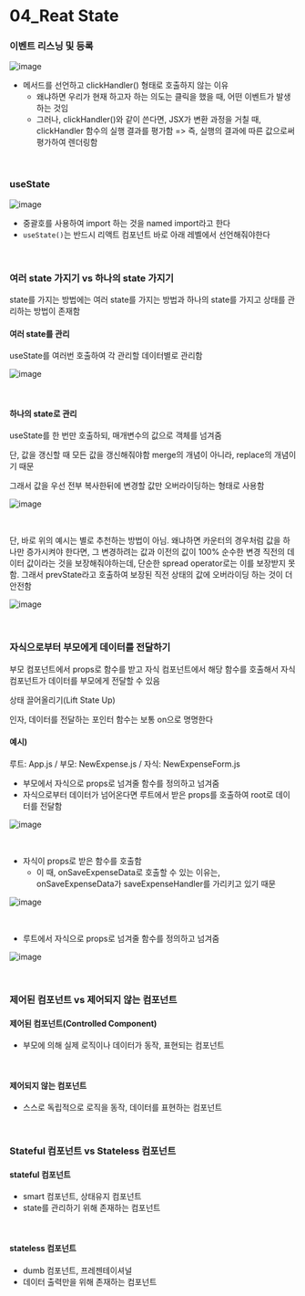# 04_Reat State

### 이벤트 리스닝 및 등록

![image](https://user-images.githubusercontent.com/93081720/177050148-b655ec15-56bd-4dd0-a882-3c271577bce1.png)

- 메서드를 선언하고 clickHandler() 형태로 호출하지 않는 이유
  - 왜냐하면 우리가 현재 하고자 하는 의도는 클릭을 했을 때, 어떤 이벤트가 발생하는 것임
  - 그러나, clickHandler()와 같이 쓴다면, JSX가 변환 과정을 거칠 때, clickHandler 함수의 실행 결과를 평가함 => 즉, 실행의 결과에 따른 값으로써 평가하여 렌더링함

<br>

###  useState

![image](https://user-images.githubusercontent.com/93081720/177089848-7582370d-0709-43f7-81b2-1c8d931b571e.png)

- 중괄호를 사용하여 import 하는 것을 named import라고 한다
- `useState()`는 반드시 리액트 컴포넌트 바로 아래 레벨에서 선언해줘야한다

<br>

### 여러 state 가지기 vs 하나의 state 가지기

state를 가지는 방법에는 여러 state를 가지는 방법과 하나의 state를 가지고 상태를 관리하는 방법이 존재함

#### 여러 state를 관리

useState를 여러번 호출하여 각 관리할 데이터별로 관리함

![image](https://user-images.githubusercontent.com/93081720/177095598-62380bdb-9bfa-45ea-8f11-a991db99b428.png)

<br>

#### 하나의 state로 관리

useState를 한 번만 호출하되, 매개변수의 값으로 객체를 넘겨줌

단, 값을 갱신할 때 모든 값을 갱신해줘야함 merge의 개념이 아니라, replace의 개념이기 때문

그래서 값을 우선 전부 복사한뒤에 변경할 값만 오버라이딩하는 형태로 사용함

![image](https://user-images.githubusercontent.com/93081720/177096139-79db3f34-f802-4979-a989-4a3f919e345d.png)

<br>

단, 바로 위의 예시는 별로 추천하는 방법이 아님. 왜냐하면 카운터의 경우처럼 값을 하나만 증가시켜야 한다면, 그 변경하려는 값과 이전의 값이 100% 순수한 변경 직전의 데이터 값이라는 것을 보장해줘야하는데, 단순한 spread operator로는 이를 보장받지 못함. 그래서 prevState라고 호출하여 보장된 직전 상태의 값에 오버라이딩 하는 것이 더 안전함

![image](https://user-images.githubusercontent.com/93081720/177097372-4e1a1693-831b-46d4-b01a-37d5ebaeb14c.png)

<br>

### 자식으로부터 부모에게 데이터를 전달하기

부모 컴포넌트에서 props로 함수를 받고 자식 컴포넌트에서 해당 함수를 호출해서 자식 컴포넌트가 데이터를 부모에게 전달할 수 있음

상태 끌어올리기(Lift State Up)

인자, 데이터를 전달하는 포인터 함수는 보통 on으로 명명한다

#### 예시)

루트: App.js / 부모: NewExpense.js / 자식: NewExpenseForm.js

- 부모에서 자식으로 props로 넘겨줄 함수를 정의하고 넘겨줌
- 자식으로부터 데이터가 넘어온다면 루트에서 받은 props를 호출하여 root로 데이터를 전달함

![image](https://user-images.githubusercontent.com/93081720/177190089-1636d1ec-44ff-4598-91fe-1f521845d8d7.png)

<br>

- 자식이 props로 받은 함수를 호출함
  - 이 때, onSaveExpenseData로 호출할 수 있는 이유는, onSaveExpenseData가 saveExpenseHandler를 가리키고 있기 때문

![image](https://user-images.githubusercontent.com/93081720/177190423-77413964-d055-4deb-9c5a-e2bfe2583248.png)

<br>

- 루트에서 자식으로 props로 넘겨줄 함수를 정의하고 넘겨줌

![image](https://user-images.githubusercontent.com/93081720/177190826-bfbbc9e6-ee46-4a31-ac7c-5b9af5ab9506.png)

<br>

### 제어된 컴포넌트 vs 제어되지 않는 컴포넌트

#### 제어된 컴포넌트(Controlled Component)

- 부모에 의해 실제 로직이나 데이터가 동작, 표현되는 컴포넌트

<br>

#### 제어되지 않는 컴포넌트

- 스스로 독립적으로 로직을 동작, 데이터를 표현하는 컴포넌트

<br>

### Stateful 컴포넌트 vs Stateless 컴포넌트

#### stateful 컴포넌트

- smart 컴포넌트, 상태유지 컴포넌트
- state를 관리하기 위해 존재하는 컴포넌트

<br>

#### stateless 컴포넌트

- dumb 컴포넌트, 프레젠테이셔널
- 데이터 출력만을 위해 존재하는 컴포넌트

<br>

